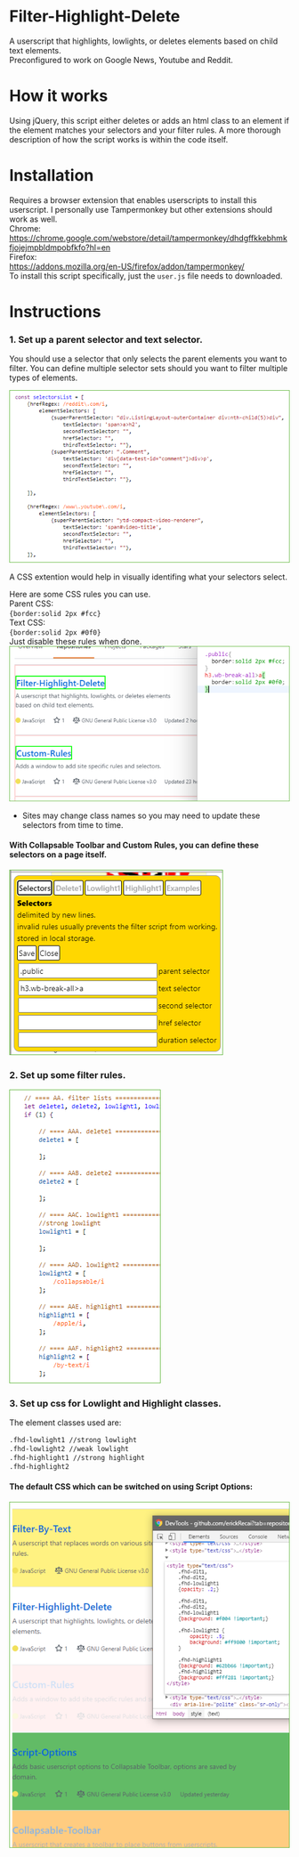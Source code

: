 # Filter-Highlight-Delete
A userscript that highlights, lowlights, or deletes elements based on child text elements.  
Preconfigured to work on Google News, Youtube and Reddit.

# How it works
Using jQuery, this script either deletes or adds an html class to an element if the element matches your selectors and your filter rules.
A more thorough description of how the script works is within the code itself.

# Installation
Requires a browser extension that enables userscripts to install this userscript. I personally use Tampermonkey but other extensions should work as well.  
Chrome:  
https://chrome.google.com/webstore/detail/tampermonkey/dhdgffkkebhmkfjojejmpbldmpobfkfo?hl=en  
Firefox:  
https://addons.mozilla.org/en-US/firefox/addon/tampermonkey/  
To install this script specifically, just the `user.js` file needs to downloaded.

# Instructions
### 1. Set up a parent selector and text selector.
You should use a selector that only selects the parent elements you want to filter.
You can define multiple selector sets should you want to filter multiple types of elements.

![Default Selectors](/instruction-images/1a-selectors.png)

A CSS extention would help in visually identifing what your selectors select.

Here are some CSS rules you can use.  
Parent CSS:  
`{border:solid 2px #fcc}`  
Text CSS:  
`{border:solid 2px #0f0}`  
Just disable these rules when done.  
![CSS to check selectors](/instruction-images/1b-selecting-selectors.png)
* Sites may change class names so you may need to update these selectors from time to time.

#### With Collapsable Toolbar and Custom Rules, you can define these selectors on a page itself.
![Custom Selectors](/instruction-images/1z-custom-selectors.png)

### 2. Set up some filter rules.
![Default Filter Rules](/instruction-images/2a-filter-rules.png)

### 3. Set up css for Lowlight and Highlight classes.
The element classes used are:
```
.fhd-lowlight1 //strong lowlight
.fhd-lowlight2 //weak lowlight
.fhd-highlight1 //strong highlight
.fhd-highlight2
```

#### The default CSS which can be switched on using Script Options:
![Default Filter CSS](/instruction-images/3a-filter-css.png)

